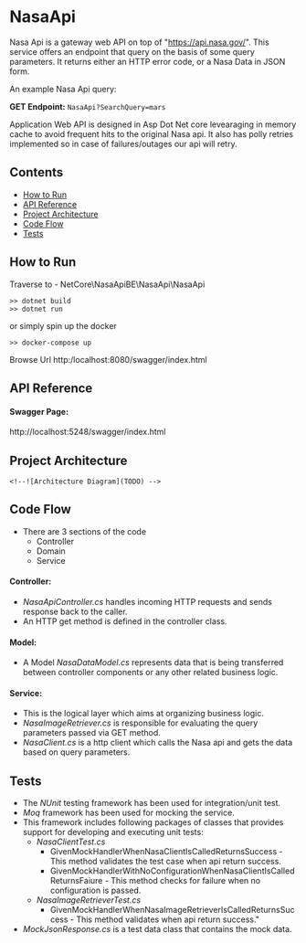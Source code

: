 # NasaApi
Nasa Api is a gateway web API on top of "https://api.nasa.gov/".
This service offers an endpoint that query on the basis of some query parameters. It returns either an HTTP error code, or a Nasa Data in JSON form.

An example Nasa Api query:

**GET Endpoint:** `NasaApi?SearchQuery=mars`

Application Web API is designed in Asp Dot Net core levearaging in memory cache to avoid frequent hits to the original Nasa api. It also has polly retries implemented so in case of failures/outages our api will retry.

## Contents
  * [How to Run](#how-to-run)
  * [API Reference](#api-reference)
  * [Project Architecture](#project-architecture)
  * [Code Flow](#code-flow)
  * [Tests](#tests)

## How to Run
Traverse to - NetCore\NasaApiBE\NasaApi\NasaApi

```
>> dotnet build
>> dotnet run
```
or simply spin up the docker

```
>> docker-compose up
```

Browse Url
http:/localhost:8080/swagger/index.html

## API Reference

#### Swagger Page:

   http://localhost:5248/swagger/index.html
   
   ## Project Architecture


    <!--![Architecture Diagram](TODO) -->


## Code Flow

  * There are 3 sections of the code 
    - Controller
    - Domain
    - Service

#### Controller:

  * *NasaApiController.cs* handles incoming HTTP requests and sends response back to the caller.
  * An HTTP get method is defined in the controller class.

#### Model:

  * A Model *NasaDataModel.cs* represents data that is being transferred between controller components or any other related business logic.

#### Service:

  * This is the logical layer which aims at organizing business logic.
  * *NasaImageRetriever.cs* is responsible for evaluating the query parameters passed via GET method.
  * *NasaClient.cs* is a http client which calls the Nasa api and gets the data based on query parameters.


## Tests

  * The *NUnit* testing framework has been used for integration/unit test.
  * *Moq* framework has been used for mocking the service.
  * This framework includes following packages of classes that provides support for developing and executing unit tests:
    - *NasaClientTest.cs*
      -  GivenMockHandlerWhenNasaClientIsCalledReturnsSuccess - This method validates the test case when api return success.
      -  GivenMockHandlerWithNoConfigurationWhenNasaClientIsCalledReturnsFaiure - This method checks for failure when no configuration is passed.
    - *NasaImageRetrieverTest.cs*
      - GivenMockHandlerWhenNasaImageRetrieverIsCalledReturnsSuccess - This method validates when api return success."
  * *MockJsonResponse.cs* is a test data class that contains the mock data.

